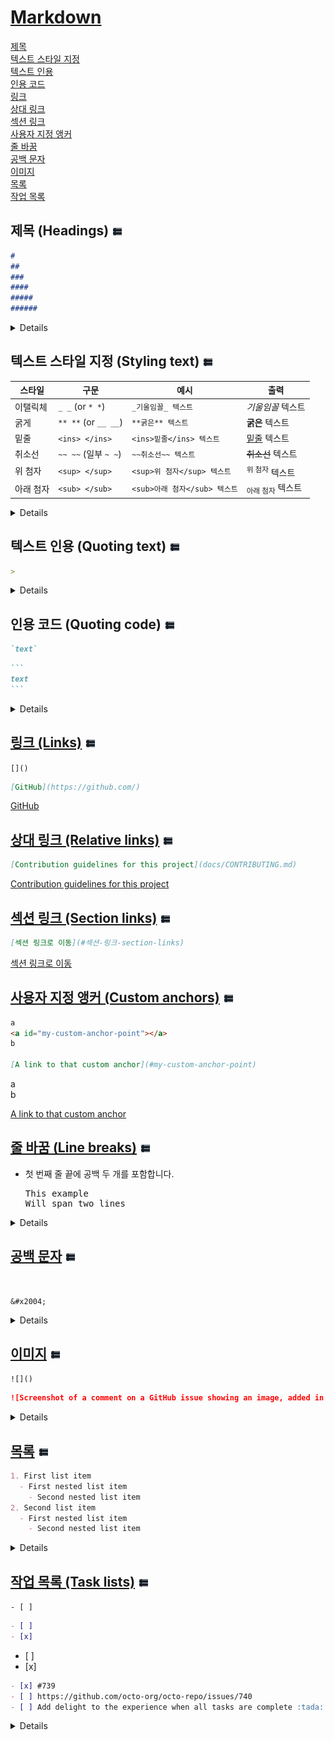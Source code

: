 # [Markdown](https://github.com/Ant-Queen/Markdown_for_GitHub/blob/main/Markdown.md)

[제목](#제목-headings)  
[텍스트 스타일 지정](#텍스트-스타일-지정-styling-text)  
[텍스트 인용](#텍스트-인용-quoting-text)  
[인용 코드](#인용-코드-quoting-code)  
[링크](#링크-links)  
[상대 링크](#상대-링크-relative-links)  
[섹션 링크](#섹션-링크-section-links)  
[사용자 지정 앵커](#%EC%82%AC%EC%9A%A9%EC%9E%90-%EC%A7%80%EC%A0%95-%EC%95%B5%EC%BB%A4-custom-anchors)  
[줄 바꿈](#줄-바꿈-line-breaks)  
[공백 문자](#공백-문자)  
[이미지](#이미지-images)  
[목록](#목록-lists)  
[작업 목록](#작업-목록-task-lists)


## 제목 (Headings) [![](<list icon.jpg>)](#markdown)

```markdown
# 
## 
### 
#### 
##### 
###### 
```
<details>

제목을 만들려면 제목 텍스트 앞에 1~6개의 <kbd>#</kbd> 기호를 추가합니다. 사용하는 <kbd>#</kbd>의 수에 따라 제목의 계층 구조 수준과 글꼴 크기가 결정됩니다.

```markdown
# A first-level heading
## A second-level heading
### A third-level heading
#### A fourth-level heading
##### A fifth-level heading
###### A sixth-level heading
```

# A first-level heading
## A second-level heading
### A third-level heading
#### A fourth-level heading
##### A fifth-level heading
###### A sixth-level heading

> [!NOTE]  
> for GitHub  
> 두 개 이상의 제목을 사용하는 경우 GitHub는 파일 헤더 내에서! ![alt text](<list icon.jpg>)을(를) 클릭하여 액세스할 수 있는 목차를 자동으로 생성합니다. 각 제목은 목차에 나열되며, 제목을 클릭하면 선택한 섹션으로 이동할 수 있습니다.

</details>


## 텍스트 스타일 지정 (Styling text) [![](<list icon.jpg>)](#markdown)

| 스타일 | 구문 | 예시 | 출력 |
| --- | --- | --- | --- |
| 이탤릭체 | `_ _` (or `* *`)  | `_기울임꼴_ 텍스트` | _기울임꼴_ 텍스트 |
| 굵게 | `** **` (or `__ __`) | `**굵은** 텍스트` | **굵은** 텍스트 |
| 밑줄 | `<ins> </ins>` | `<ins>밑줄</ins> 텍스트` | <ins>밑줄</ins> 텍스트 |
| 취소선 | `~~ ~~` (일부 `~ ~`)| `~~취소선~~ 텍스트` | ~~취소선~~ 텍스트 |
| 위 첨자 | `<sup> </sup>` | `<sup>위 첨자</sup> 텍스트` | <sup>위 첨자</sup> 텍스트 |
| 아래 첨자 | `<sub> </sub>` | `<sub>아래 첨자</sub> 텍스트` | <sub>아래 첨자</sub> 텍스트 |

<details>

주석 필드 및 `.md` 파일에서 굵게, 기울임꼴 또는 취소선 텍스트로 강조를 나타낼 수 있습니다.    

> [!NOTE]  
> `* *` 및 `_ _`는 동일한 효과를 제공하며, `** **` 및 `__ __`도 마찬가지입니다.  
> 필자는 md파일에서 구별을 직관적으로 하기 위해, 굵게는 `**`를 사용하고, 기울임꼴은 `_`를 사용합니다.

> [!TIP]  
> 각 스타일은 다양한 조합으로 다양한 곳에 중첩하여 사용 할 수 있습니다.

```markdown
_기울임꼴로 표시된 텍스트_  
*기울임꼴로 표시된 텍스트*

**굵게 표시된 텍스트**  
__굵게 표시된 텍스트__

**_매우_ 중요한 텍스트**  
__*매우* 중요한 텍스트__

***모든 텍스트가 중요***  
**_모든 텍스트가 중요_**

<ins>밑줄이 그어진</ins> 텍스트

~실수하여 취소된 텍스트~  <!-- for GitHub -->  
~~실수하여 취소된 텍스트~~

<sup>위 첨자</sup> 텍스트입니다.

<sub>아래 첨자</sub> 텍스트입니다.
```

_기울임꼴로 표시된 텍스트_  
*기울임꼴로 표시된 텍스트*

**굵게 표시된 텍스트**  
__굵게 표시된 텍스트__

**_매우_ 중요한 텍스트**  
__*매우* 중요한 텍스트__

***모든 텍스트가 중요***  
**_모든 텍스트가 중요_**

<ins>밑줄이 그어진</ins> 텍스트

~실수하여 취소된 텍스트~  <!-- for GitHub -->  
~~실수하여 취소된 텍스트~~

<sup>위 첨자</sup> 텍스트입니다.

<sub>아래 첨자</sub> 텍스트입니다.

</details>

## 텍스트 인용 (Quoting text) [![](<list icon.jpg>)](#markdown)

```markdown
> 
```

<details>

<kbd>></kbd>를 사용하여 텍스트를 인용할 수 있습니다.

```markdown
Text that is not a quote

> Text that is a quote
```

Text that is not a quote

> Text that is a quote

<kbd>></kbd> 붙은 텍스트는 왼쪽에 세로선으로 들여쓰기되고 회색 형식으로 표시됩니다.

```markdown
Text that is not a quote

> first-level
>> second-level
>>> third-level
>
> first-level
```

Text that is not a quote

> first-level
>> second-level
>>> third-level
>
> first-level

</details>

## 인용 코드 (Quoting code) [![](<list icon.jpg>)](#markdown)

````markdown
`text`
````

````markdown
```
text
```
````

<details>

단일 백틱<kbd>`</kbd>(필요시 이중 백틱<kbd>``</kbd>)을 사용하여 문장 내에서 코드 또는 명령을 표시할 수 있습니다. 백틱 내의 텍스트는 서식이 지정되지 않습니다.

> [!NOTE]  
> for GitHub  
> <kbd>Ctrl</kbd>+<kbd>E</kbd> (Windows/Linux) 또는 <kbd>Command</kbd>+<kbd>E</kbd> (Mac) 단축키를 눌러 Markdown 줄 안에 코드 블록에 대한 백틱을 삽입할 수도 있습니다.

```markdown
Use `git status` to list all new or modified files that haven't yet been committed.
```

Use `git status` to list all new or modified files that haven't yet been committed.

고유한 블록 안으로 코드 또는 텍스트의 서식을 지정하려면 삼중 백틱<kbd>```</kbd>(필요시 사중 백틱<kbd>````</kbd>)을 사용합니다.

````markdown
Some basic Git commands are:
```
git status
git add
git commit
```
````

Some basic Git commands are:
```
git status
git add
git commit
```

</details>

## [링크 (Links)](https://github.com/Ant-Queen/Markdown_for_GitHub/blob/main/1.%20%EA%B8%B0%EB%B3%B8%20%EC%84%9C%EC%8B%9D%20%EA%B5%AC%EB%AC%B8/06.%20%EB%A7%81%ED%81%AC%20(Links).md) [![](<list icon.jpg>)](#markdown)

`[]()`

```markdown
[GitHub](https://github.com/)
```

[GitHub](https://github.com/)

## [상대 링크 (Relative links)](https://github.com/Ant-Queen/Markdown_for_GitHub/blob/main/1.%20%EA%B8%B0%EB%B3%B8%20%EC%84%9C%EC%8B%9D%20%EA%B5%AC%EB%AC%B8/08.%20%EC%83%81%EB%8C%80%20%EB%A7%81%ED%81%AC%20(Relative%20links).md) [![](<list icon.jpg>)](#markdown)

```markdown
[Contribution guidelines for this project](docs/CONTRIBUTING.md)
```

[Contribution guidelines for this project](docs/CONTRIBUTING.md)

## [섹션 링크 (Section links)](https://github.com/Ant-Queen/Markdown_for_GitHub/blob/main/1.%20%EA%B8%B0%EB%B3%B8%20%EC%84%9C%EC%8B%9D%20%EA%B5%AC%EB%AC%B8/07.%20%EC%84%B9%EC%85%98%20%EB%A7%81%ED%81%AC%20(Section%20links).md) [![](<list icon.jpg>)](#markdown)

```markdown
[섹션 링크로 이동](#섹션-링크-section-links)
```

[섹션 링크로 이동](#섹션-링크-section-links)

## [사용자 지정 앵커 (Custom anchors)](https://github.com/Ant-Queen/Markdown_for_GitHub/blob/main/1.%20%EA%B8%B0%EB%B3%B8%20%EC%84%9C%EC%8B%9D%20%EA%B5%AC%EB%AC%B8/09.%20%EC%82%AC%EC%9A%A9%EC%9E%90%20%EC%A7%80%EC%A0%95%20%EC%95%B5%EC%BB%A4%20(Custom%20anchors).md) [![](<list icon.jpg>)](#markdown)

```markdown
a  
<a id="my-custom-anchor-point"></a>
b

[A link to that custom anchor](#my-custom-anchor-point)
```

a  
<a id="my-custom-anchor-point"></a>
b

[A link to that custom anchor](#my-custom-anchor-point)

## [줄 바꿈 (Line breaks)](https://github.com/Ant-Queen/Markdown_for_GitHub/blob/main/1.%20%EA%B8%B0%EB%B3%B8%20%EC%84%9C%EC%8B%9D%20%EA%B5%AC%EB%AC%B8/10.%20%EC%A4%84%20%EB%B0%94%EA%BF%88%20(Line%20breaks).md) [![](<list icon.jpg>)](#markdown)

* 첫 번째 줄 끝에 공백 두 개를 포함합니다.
  <pre>
  This example&nbsp;&nbsp;<!-- "  " 실제로는 스페이스바(공백)를 2번 입력 -->
  Will span two lines
  </pre>


<details>

* 첫 번째 줄 끝에 백슬래시를 포함합니다.

  ```markdown
  This example\
  Will span two lines
  ```

* 첫 번째 줄 끝에 HTML 단일 줄 바꿈 태그를 포함합니다.

  ```markdown
  This example<br/>
  Will span two lines
  ```

  This example  
  Will span two lines

  This example\
  Will span two lines

  This example<br/>
  Will span two lines

두 줄 사이에 빈 줄을 넣으면 .md 파일과 문제, 끌어오기 요청, 토론에서 사용되는 Markdown이 모두 빈 줄로 구분되어 두 줄로 렌더링합니다.

```markdown
This example

Will have a blank line separating both lines
```

This example

Will have a blank line separating both lines

</details>

## [공백 문자](https://github.com/Ant-Queen/Markdown_for_GitHub/blob/main/3.%20%EC%B6%94%EA%B0%80/51.%20%EA%B3%B5%EB%B0%B1%20%EB%AC%B8%EC%9E%90.md) [![](<list icon.jpg>)](#markdown)

```markdown
 
```
`&#x2004;`

<details>

| Unicode | 16진수 코드 | 복사하여 사용 | 비고 |
|---|---|---|---|
| 2000 | `&#x2000;` | 가 나 | 1/2 폭. OS, 브라우저 간 미세한 차이 있음 |
| 2001 | `&#x2001;` | 가 나 | 전각 너비. `가장 사용이 권장되는 공백` |
| 2002 | `&#x2002;` | 가 나 | 1/2 폭. OS, 브라우저 간 미세한 차이 있음 |
| 2003 | `&#x2003;` | 가 나 | 전각 너비. `가장 사용이 권장되는 공백` |
| **2004** | `&#x2004;` | 가 나 | 1/3 폭. `가장 사용이 권장되는 공백` |
| 2005 | `&#x2005;` | 가 나 | 1/4 폭. OS, 브라우저 간 미세한 차이 있음 |
| 2006 | `&#x2006;` | 가 나 | 1/6 폭. OS, 브라우저 간 미세한 차이 있음 |
| 200B | `&#x200B;` | 가​나 | ZERO WIDTH SPACE |
| 공백문자 | `&nbsp;` | 가&nbsp;나 | 1/3.66 폭? (1/3 호환 가능성 높음) |
| 스페이스바 | ` ` | 가 나 | 1/3.66 폭? (1/3 호환 가능성 높음) |

</details>

## [이미지](https://github.com/Ant-Queen/Markdown_for_GitHub/blob/main/1.%20%EA%B8%B0%EB%B3%B8%20%EC%84%9C%EC%8B%9D%20%EA%B5%AC%EB%AC%B8/11.%20%EC%9D%B4%EB%AF%B8%EC%A7%80%20(Images).md) [![](<list icon.jpg>)](#markdown)

`![]()`

```markdown
![Screenshot of a comment on a GitHub issue showing an image, added in the Markdown, of an Octocat smiling and raising a tentacle.](https://myoctocat.com/assets/images/base-octocat.svg)`  
```

<details>

![Screenshot of a comment on a GitHub issue showing an image, added in the Markdown, of an Octocat smiling and raising a tentacle.](https://myoctocat.com/assets/images/base-octocat.svg)

| 컨텍스트 | 상대 링크 |
| ------ | -------- |
| 동일한 분기의 `.md` 파일에서 | `/assets/images/_fixtures/electrocat.png` |
| 다른 분기의 `.md`파일에서 | `/../main/assets/images/_fixtures/electrocat.png` |
| 리포지토리의 이슈, 끌어오기 요청, 주석에서 | `../blob/main/assets/images/_fixtures/electrocat.png?raw=true` |
| 다른 리포지토리의 `.md` 파일에서 | `/../../../../github/docs/blob/main/assets/images/_fixtures/electrocat.png` |
| 다른 리포지토리의 이슈, 끌어오기 요청, 주석에서 | `../../../github/docs/blob/main/assets/images/_fixtures/electrocat.png?raw=true` |

![test1](/assets/images/_fixtures/electrocat.png)
![test2](/../main/assets/images/_fixtures/electrocat.png)
![test3](../blob/main/assets/images/_fixtures/electrocat.png?raw=true)
![test4](/../../../../github/docs/blob/main/assets/images/_fixtures/electrocat.png)
![test5](../../../github/docs/blob/main/assets/images/_fixtures/electrocat.png?raw=true)

### Picture 요소 (The Picture element)

`<picture>` HTML 요소가 지원됩니다.

<picture>
  <source media="(prefers-color-scheme: dark)" srcset="https://user-images.githubusercontent.com/25423296/163456776-7f95b81a-f1ed-45f7-b7ab-8fa810d529fa.png">
  <source media="(prefers-color-scheme: light)" srcset="https://user-images.githubusercontent.com/25423296/163456779-a8556205-d0a5-45e2-ac17-42d089e3c3f8.png">
  <img alt="Shows an illustrated sun in light mode and a moon with stars in dark mode." src="https://user-images.githubusercontent.com/25423296/163456779-a8556205-d0a5-45e2-ac17-42d089e3c3f8.png">
</picture>

</details>

## [목록](https://github.com/Ant-Queen/Markdown_for_GitHub/blob/main/1.%20%EA%B8%B0%EB%B3%B8%20%EC%84%9C%EC%8B%9D%20%EA%B5%AC%EB%AC%B8/12.%20%EB%AA%A9%EB%A1%9D%20(Lists).md) [![](<list icon.jpg>)](#markdown)

```markdown
1. First list item
  - First nested list item
    - Second nested list item
2. Second list item
  - First nested list item
    - Second nested list item
```

<details>

1. First list item
   - First nested list item
     - Second nested list item
2. Second list item
   - First nested list item
     - Second nested list item

하나 이상의 텍스트 행 앞에 <kbd>-</kbd>, <kbd>*</kbd> 또는 <kbd>+</kbd>을(를) 입력하여 순서가 지정되지 않은 목록을 만들 수 있습니다.

```markdown
- George Washington
* John Adams
+ Thomas Jefferson
```

- George Washington
* John Adams
+ Thomas Jefferson

목록의 순서를 지정하려면 각 줄 앞에 숫자를 입력합니다.

```markdown
1. James Madison
2. James Monroe
3. John Quincy Adams
```

1. James Madison
2. James Monroe
3. John Quincy Adams

### 중첩된 목록 (Nested Lists)

하나 이상의 목록 항목을 다른 항목 아래에 포함하여 중첩된 목록을 만들 수 있습니다.

GitHub의 웹 편집기 또는 [Visual Studio Code](https://code.visualstudio.com/)와 같은 고정 폭 글꼴을 사용하는 텍스트 편집기를 사용하여 중첩 목록을 만들기 위해 목록을 시각적으로 정렬할 수 있습니다. 목록 표식 문자(<kbd>-</kbd> 또는 <kbd>*</kbd>)가 위 항목에 있는 텍스트의 첫 번째 문자 바로 아래에 올 때까지 중첩 목록 항목 앞에 공백 문자를 입력합니다.

```markdown
1. First list item
   - First nested list item
     - Second nested list item
```

1. First list item
   - First nested list item
     - Second nested list item

> [!NOTE]  
> 웹 기반 편집기에서 원하는 줄을 먼저 강조 표시한 다음 kbd>Tab</kbd> 또는 <kbd>Shift</kbd>+<kbd>Tab</kbd>을 각각 사용하여 하나 이상의 텍스트 줄을 들여쓰거나 내어쓸 수 있습니다.

고정 폭 글꼴을 사용하지 않는 GitHub의 주석 편집기에서 중첩된 목록을 만들려면 중첩된 목록 바로 위에 있는 목록 항목을 확인하고 항목의 내용 앞에 표시되는 문자 수를 계산할 수 있습니다. 그런 다음 중첩된 목록 항목 앞에 해당 수만큼의 공백 문자를 입력합니다.

이 예제에서는 `100. First list item` 앞에 5개 문자(`100. `)가 있으므로 중첩된 목록 항목을 최소 5개 공백으로 들여써서 목록 항목 `100. First list item` 아래에 중첩된 목록 항목을 추가할 수 있습니다.

```markdown
100. First list item
     - First nested list item
```

100. First list item
     - First nested list item

동일한 방법을 사용하여 여러 수준의 중첩된 목록을 만들 수 있습니다. 예를 들어 첫 번째 중첩된 목록 항목에는 중첩된 목록 내용 `First nested list item` 앞에 일곱 자의 문자(`␣␣␣␣␣-␣`)가 있으므로, 두 번째 중첩된 목록 항목은 첫 번째 목록 항목보다 두 자 이상 더 들여써야 하며, 이 경우에는 최소 9 개의 공백이 필요합니다.

```markdown
100. First list item
     - First nested list item
       - Second nested list item
```

100. First list item
     - First nested list item
       - Second nested list item

더 많은 예제는 [GitHub Flavored Markdown 사양](https://github.github.com/gfm/#example-265)을 참조하세요.

</details>

## [작업 목록 (Task lists)](https://github.com/Ant-Queen/Markdown_for_GitHub/blob/main/1.%20%EA%B8%B0%EB%B3%B8%20%EC%84%9C%EC%8B%9D%20%EA%B5%AC%EB%AC%B8/13.%20%EC%9E%91%EC%97%85%20%EB%AA%A9%EB%A1%9D%20(Task%20lists).md) [![](<list icon.jpg>)](#markdown)

`- [ ] `

```markdown
- [ ] 
- [x] 
```

- [ ] 
- [x] 

```markdown
- [x] #739
- [ ] https://github.com/octo-org/octo-repo/issues/740
- [ ] Add delight to the experience when all tasks are complete :tada:
```
<details>

작업 목록을 만들려면 하이픈`-`과 공백` ` 뒤에 `[ ]`이 오는 목록 항목의 접두사를 설정합니다. 작업을 완료로 표시하려면 `[x]`를 사용합니다.

> [!NOTE]  
> for GitHub  
> `- [ ]` 뒤에 공백 ` `을 추가하면 체크박스로 표현됩니다.

```markdown
- [x] #739
- [ ] https://github.com/octo-org/octo-repo/issues/740
- [ ] Add delight to the experience when all tasks are complete :tada:
```

- [x] #739
- [ ] https://github.com/octo-org/octo-repo/issues/740
- [ ] Add delight to the experience when all tasks are complete :tada:

작업 목록 항목 설명이 괄호로 시작하는 경우 `\`로 이스케이프해야 합니다.  
(공백을 넣는경우 `\`로 이스케이프하지 않아도 됩니다.)

```markdown
- [x](Optional) Open a followup issue
- [x]\(Optional) Open a followup issue
- [x] (Optional) Open a followup issue
- [x] \(Optional) Open a followup issue
```

- [x](Optional) Open a followup issue
- [x]\(Optional) Open a followup issue
- [x] (Optional) Open a followup issue
- [x] \(Optional) Open a followup issue

자세한 내용은 [작업 목록 정보](/get-started/writing-on-github/working-with-advanced-formatting/about-task-lists)을(를) 참조하세요.

</details>